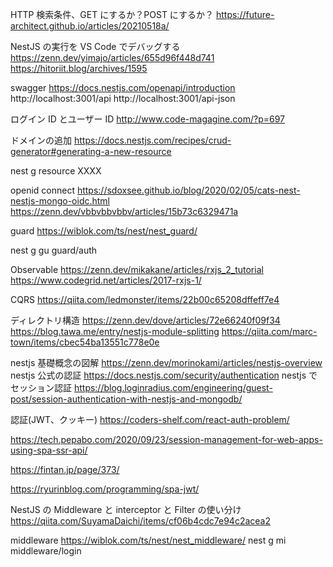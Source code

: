 HTTP 検索条件、GET にするか？POST にするか？
https://future-architect.github.io/articles/20210518a/

NestJS の実行を VS Code でデバッグする
https://zenn.dev/yimajo/articles/655d96f448d741
https://hitoriit.blog/archives/1595

swagger
https://docs.nestjs.com/openapi/introduction
http://localhost:3001/api
http://localhost:3001/api-json

ログイン ID とユーザー ID
http://www.code-magagine.com/?p=697

ドメインの追加
https://docs.nestjs.com/recipes/crud-generator#generating-a-new-resource

nest g resource XXXX

openid connect
https://sdoxsee.github.io/blog/2020/02/05/cats-nest-nestjs-mongo-oidc.html
https://zenn.dev/vbbvbbvbbv/articles/15b73c6329471a

guard
https://wiblok.com/ts/nest/nest_guard/

nest g gu guard/auth

Observable
https://zenn.dev/mikakane/articles/rxjs_2_tutorial
https://www.codegrid.net/articles/2017-rxjs-1/

CQRS
https://qiita.com/ledmonster/items/22b00c65208dffeff7e4

ディレクトリ構造
https://zenn.dev/dove/articles/72e66240f09f34
https://blog.tawa.me/entry/nestjs-module-splitting
https://qiita.com/marc-town/items/cbec54ba13551c778e0e

nestjs 基礎概念の図解
https://zenn.dev/morinokami/articles/nestjs-overview
nestjs 公式の認証
https://docs.nestjs.com/security/authentication
nestjs でセッション認証
https://blog.loginradius.com/engineering/guest-post/session-authentication-with-nestjs-and-mongodb/

認証(JWT、クッキー)
https://coders-shelf.com/react-auth-problem/

https://tech.pepabo.com/2020/09/23/session-management-for-web-apps-using-spa-ssr-api/

https://fintan.jp/page/373/

https://ryurinblog.com/programming/spa-jwt/

NestJS の Middleware と interceptor と Filter の使い分け
https://qiita.com/SuyamaDaichi/items/cf06b4cdc7e94c2acea2

middleware
https://wiblok.com/ts/nest/nest_middleware/
nest g mi middleware/login
